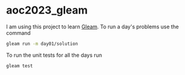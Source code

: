 # aoc2023_gleam

I am using this project to learn [Gleam](https://gleam.run). To run a day's
problems use the command

```sh
gleam run -m day01/solution
```

To run the unit tests for all the days run

```sh
gleam test
```
